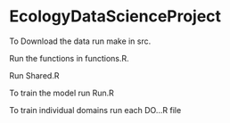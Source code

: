 # EcologyDataScienceProject

To Download the data run make in src.

Run the functions in functions.R.

Run Shared.R

To train the model run Run.R

To train individual domains run each DO...R file
